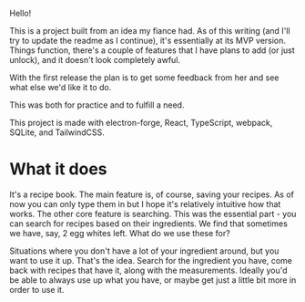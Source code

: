 Hello!

This is a project built from an idea my fiance had. As of this writing (and I'll try to update the readme as I continue), it's essentially at its MVP version. Things function, there's a couple of features that I have plans to add (or just unlock),
and it doesn't look completely awful.

With the first release the plan is to get some feedback from her and see what else we'd like it to do. 

This was both for practice and to fulfill a need.

This project is made with electron-forge, React, TypeScript, webpack, SQLite, and TailwindCSS.

# What it does

It's a recipe book. 
The main feature is, of course, saving your recipes. As of now you can only type them in but I hope it's relatively intuitive how that works.
The other core feature is searching. This was the essential part - you can search for recipes based on their ingredients. We find that sometimes we have, say, 2 egg whites left.
What do we use these for?

Situations where you don't have a lot of your ingredient around, but you want to use it up. That's the idea. Search for the ingredient you have, come back with recipes that have it, along with the measurements.
Ideally you'd be able to always use up what you have, or maybe get just a little bit more in order to use it.
